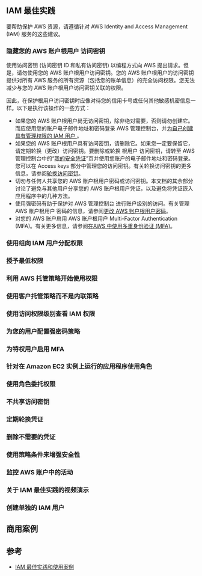 ## IAM 最佳实践
要帮助保护 AWS 资源，请遵循针对 AWS Identity and Access Management (IAM) 服务的这些建议。
### 隐藏您的 AWS 账户根用户 访问密钥
使用访问密钥 (访问密钥 ID 和私有访问密钥) 以编程方式向 AWS 提出请求。但是，请勿使用您的 AWS 账户根用户访问密钥。您的 AWS 账户根用户的访问密钥提供对所有 AWS 服务的所有资源（包括您的账单信息）的完全访问权限。您无法减少与您的 AWS 账户根用户访问密钥关联的权限。

因此，在保护根用户访问密钥时应像对待您的信用卡号或任何其他敏感机密信息一样。以下是执行该操作的一些方式：
- 如果您的 AWS 账户根用户尚无访问密钥，除非绝对需要，否则请勿创建它。而应使用您的账户电子邮件地址和密码登录 AWS 管理控制台，并[为自己创建具有管理权限的 IAM 用户 ](https://docs.amazonaws.cn/IAM/latest/UserGuide/getting-started_create-admin-group.html)。
- 如果您的 AWS 账户根用户具有访问密钥，请删除它。如果您一定要保留它，请定期轮换（更改）访问密钥。要删除或轮换 根用户 访问密钥，请转至 AWS 管理控制台中的“[我的安全凭证](https://console.amazonaws.cn/iam/home?#security_credential)”页并使用您账户的电子邮件地址和密码登录。您可以在 Access keys 部分中管理您的访问密钥。有关轮换访问密钥的更多信息，请参阅[轮换访问密钥](https://docs.amazonaws.cn/IAM/latest/UserGuide/id_credentials_access-keys.html#Using_RotateAccessKey)。
- 切勿与任何人共享您的 AWS 账户根用户密码或访问密钥。本文档的其余部分讨论了避免与其他用户分享您的 AWS 账户根用户凭证，以及避免将凭证嵌入应用程序中的几种方法。
- 使用强密码有助于保护对 AWS 管理控制台 进行账户级别的访问。有关管理 AWS 账户根用户 密码的信息，请参阅[更改 AWS 账户根用户密码](https://docs.amazonaws.cn/IAM/latest/UserGuide/id_credentials_passwords_change-root.html)。
- 对您的 AWS 账户启用 AWS 账户根用户 Multi-Factor Authentication (MFA)。有关更多信息，请参阅[在AWS 中使用多重身份验证 (MFA)](https://docs.amazonaws.cn/IAM/latest/UserGuide/id_credentials_mfa.html)。
### 使用组向 IAM 用户分配权限
### 授予最低权限
### 利用 AWS 托管策略开始使用权限
### 使用客户托管策略而不是内联策略
### 使用访问权限级别查看 IAM 权限
### 为您的用户配置强密码策略
### 为特权用户启用 MFA
### 针对在 Amazon EC2 实例上运行的应用程序使用角色
### 使用角色委托权限
### 不共享访问密钥
### 定期轮换凭证
### 删除不需要的凭证
### 使用策略条件来增强安全性
### 监控 AWS 账户中的活动
### 关于 IAM 最佳实践的视频演示

### 创建单独的 IAM 用户

## 商用案例

## 参考
- [IAM 最佳实践和使用案例](https://docs.amazonaws.cn/IAM/latest/UserGuide/IAMBestPracticesAndUseCases.html)